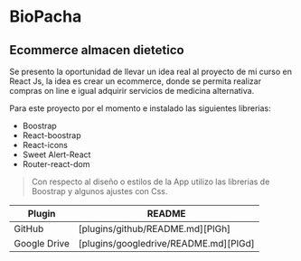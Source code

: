 # BioPacha
## Ecommerce almacen dietetico 

Se presento la oportunidad de llevar un idea real al proyecto de mi curso en React Js, la idea es crear un ecommerce, donde se permita realizar compras on line e igual adquirir servicios de medicina alternativa.

Para este proyecto por el momento e instalado las siguientes librerias:

- Boostrap
- React-boostrap
- React-icons
- Sweet Alert-React
- Router-react-dom

> Con respecto al diseño o estilos de la App
> utilizo las librerias de Boostrap y algunos
> ajustes con Css. 

| Plugin | README |
| ------ | ------ |
| GitHub | [plugins/github/README.md][PlGh] |
| Google Drive | [plugins/googledrive/README.md][PlGd] |
